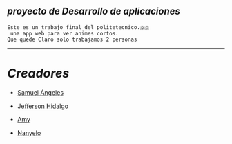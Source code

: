 ## _proyecto de Desarrollo de aplicaciones_ 
```
Este es un trabajo final del politetecnico.🇩🇴
 una app web para ver animes cortos. 
Que quede Claro solo trabajamos 2 personas
```
---
# *Creadores*
* [Samuel Ángeles](https://github.com/5samuel)

* [Jefferson Hidalgo](https://github.com/JeffersonHidalgo)

* [Amy](https://github.com/Amy006)
* [Nanyelo](https://github.com/nanyelofe123)

